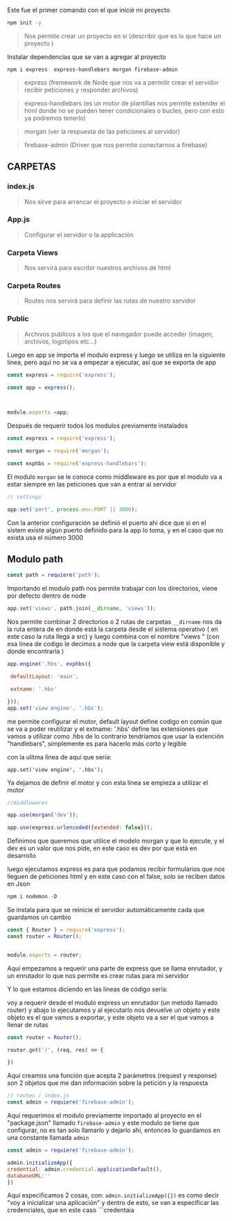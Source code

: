 Este fue el primer comando con el que inicié mi proyecto
```cmd 
npm init -y
```
> Nos permite crear un proyecto en si (describir que es lo que hace un proyecto )

Instalar dependencias que se van a agregar al proyecto


```
npm i express  express-handlebars morgan firebase-admin
```

> express (fremework de Node que nos va a permitir crear el servidor recibir peticiones y  responder archivos)

>express-handlebars (es un motor de plantillas nos permite extender el html donde no se pueden tener condicionales o bucles, pero con esto ya podremos tenerlo)

>morgan (ver la respuesta de las peticiones al servidor)

>firebase-admin (Driver que nos permite conectarnos a firebase)

## CARPETAS 
### index.js
> Nos sirve para arrancar el proyecto o iniciar el servidor
### App.js
>Configurar el servidor o la applicación 
### Carpeta Views
>Nos servirá para escribir nuestros archivos de html
### Carpeta Routes
>Routes nos servirá para definir las rutas de nuestro servidor
### Public
>Archivos publicos a los que el navegador puede acceder (imagen, archivos, logotipos etc...)

Luego en app se importa el modulo express y luego se utiliza en la siguiente linea, pero aquí no se va a empezar a ejecutar, así que se exporta de app

```js  
const express = require('express');

const app = express();

  

module.exports =app;
```

Después de requerir todos los modulos previamente instalados

```js 
const express = require('express');

const morgan = require('morgan');

const exphbs = require('express-handlebars');
```

El modulo ```morgan``` se le conoce como middleware es por que el modulo va a estar siempre en las peticiones que van a entrar al servidor 

```js 
// settings

app.set('port', process.env.PORT || 3000);
```

Con la anterior configuración se definió el puerto ahí dice que si en el sistem 
existe algún puerto definido para la app lo toma, y en el caso que no exista usa el número 3000

## Modulo path 
```js 
const path = requiere('path');
```
Importando el modulo path nos permite trabajar con los directorios, viene por defecto dentro de node 

```js 
app.set('views', path.join(__dirname, 'views'));
```

Nos permite combinar 2 directorios o 2 rutas de carpetas ```__dirname``` nos da la ruta entera de en donde está la carpeta desde el sistema operativo ( en este caso la ruta llega a src) y luego combina con el nombre "views " (con esa linea de codigo le decimos a node que la carpeta view está disponible  y donde encontrarla )

```js 
app.engine('.hbs', exphbs({

 defaultLayout: 'main',

 extname: '.hbs'

}));
app.set('view engine', '.hbs');
```

me permite configurar el motor, default layout define codigo en común que se va a poder reutilizar  y el extname: '.hbs' define las extensiones que vamos a utilizar como .hbs de lo contrario tendríamos que usar la extención "handlebars", simplemente es para hacerlo más corto y legible 

con la ulitma linea de aquí que sería:
```JS 
app.set('view engine', '.hbs');
```

Ya dejamos de definir el motor y con esta linea se empieza a utilizar el motor 
```js 
//middlewares

app.use(morgan('dev'));

app.use(express.urlencoded({extended: false}));
```
Definimos que queremos que utilice el modelo morgan y que lo ejecute, y el dev es un valor que nos pide, en este caso es dev por que está en desarrollo 

luego ejecutamos express es para que podamos recibir formularios que nos lleguen de peticiones html y en este caso con el false, solo se reciben datos en Json

```js 
npm i nodemon -D
```
Se instala para que se reinicie el servidor automáticamente cada que guardamos un cambio 

 ```js
const { Router } = require('express');
const router = Router();


module.exports = router;
 ```
 
 Aquí empezamos a requerir una parte de express que se llama enrutador, y un enrutador lo que nos permite es crear rutas para mi servidor 
 
 Y lo que estamos diciendo en las lineas de código sería:
 
 voy a requerir desde el modulo express un enrutador (un metodo llamado router)
 y abajo lo ejecutamos y al ejecutarlo nos devuelve un objeto y este objeto es el que vamos a exportar, y este objeto va a ser el que vamos a llenar de rutas 
 
 ```js 
const router = Router();

router.get('/', (req, res) => {

})
 ``` 
 Aquí creamos una función que acepta 2 parámetros (request y response) son 2 objetos que me dan información sobre la petición y la respuesta 
 
 ```js 
 // routes / index.js 
 const admin = requiere('firebase-admin');
 ```
 Aquí requerimos el modulo previamente importado al proyecto en el "package.json" llamado ```firebase-admin``` y este modulo se tiene que configurar,  no es tan solo llamarlo y dejarlo ahí, entonces lo guardamos en una constante llamada ```admin``` 
 
 ```js 
 const admin = requiere('firebase-admin');

admin.initializeApp({
credential: admin.credential.applicationDefault(),
databaseURL:''
})
 ```
 Aquí especificamos 2 cosas, con: ```admin.initializeApp({})``` es como decir "voy a inicializar una aplicación" y dentro de esto, se van a especificar las credenciales, que en este caso ```credentaia